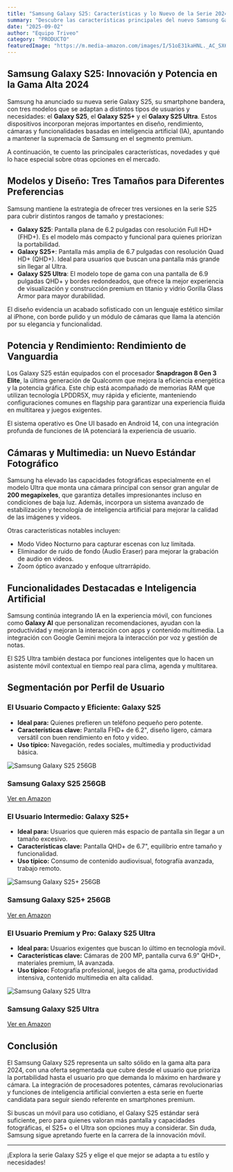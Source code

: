 ```yaml
---
title: "Samsung Galaxy S25: Características y lo Nuevo de la Serie 2024"
summary: "Descubre las características principales del nuevo Samsung Galaxy S25, su diseño, rendimiento y tecnologías destacadas que lo posicionan como uno de los smartphones más avanzados."
date: "2025-09-02"
author: "Equipo Triveo"
category: "PRODUCTO"
featuredImage: "https://m.media-amazon.com/images/I/51oE31kaHNL._AC_SX679_.jpg"
---
```


## Samsung Galaxy S25: Innovación y Potencia en la Gama Alta 2024

Samsung ha anunciado su nueva serie Galaxy S25, su smartphone bandera, con tres modelos que se adaptan a distintos tipos de usuarios y necesidades: el **Galaxy S25**, el **Galaxy S25+** y el **Galaxy S25 Ultra**. Estos dispositivos incorporan mejoras importantes en diseño, rendimiento, cámaras y funcionalidades basadas en inteligencia artificial (IA), apuntando a mantener la supremacía de Samsung en el segmento premium.

A continuación, te cuento las principales características, novedades y qué lo hace especial sobre otras opciones en el mercado.

## Modelos y Diseño: Tres Tamaños para Diferentes Preferencias

Samsung mantiene la estrategia de ofrecer tres versiones en la serie S25 para cubrir distintos rangos de tamaño y prestaciones:

- **Galaxy S25**: Pantalla plana de 6.2 pulgadas con resolución Full HD+ (FHD+). Es el modelo más compacto y funcional para quienes priorizan la portabilidad.
- **Galaxy S25+**: Pantalla más amplia de 6.7 pulgadas con resolución Quad HD+ (QHD+). Ideal para usuarios que buscan una pantalla más grande sin llegar al Ultra.
- **Galaxy S25 Ultra**: El modelo tope de gama con una pantalla de 6.9 pulgadas QHD+ y bordes redondeados, que ofrece la mejor experiencia de visualización y construcción premium en titanio y vidrio Gorilla Glass Armor para mayor durabilidad.

El diseño evidencia un acabado sofisticado con un lenguaje estético similar al iPhone, con borde pulido y un módulo de cámaras que llama la atención por su elegancia y funcionalidad.

## Potencia y Rendimiento: Rendimiento de Vanguardia

Los Galaxy S25 están equipados con el procesador **Snapdragon 8 Gen 3 Elite**, la última generación de Qualcomm que mejora la eficiencia energética y la potencia gráfica. Este chip está acompañado de memorias RAM que utilizan tecnología LPDDR5X, muy rápida y eficiente, manteniendo configuraciones comunes en flagship para garantizar una experiencia fluida en multitarea y juegos exigentes.

El sistema operativo es One UI basado en Android 14, con una integración profunda de funciones de IA potenciará la experiencia de usuario.

## Cámaras y Multimedia: un Nuevo Estándar Fotográfico

Samsung ha elevado las capacidades fotográficas especialmente en el modelo Ultra que monta una cámara principal con sensor gran angular de **200 megapíxeles**, que garantiza detalles impresionantes incluso en condiciones de baja luz. Además, incorpora un sistema avanzado de estabilización y tecnología de inteligencia artificial para mejorar la calidad de las imágenes y vídeos.

Otras características notables incluyen:

- Modo Video Nocturno para capturar escenas con luz limitada.
- Eliminador de ruido de fondo (Audio Eraser) para mejorar la grabación de audio en videos.
- Zoom óptico avanzado y enfoque ultrarrápido.

## Funcionalidades Destacadas e Inteligencia Artificial

Samsung continúa integrando IA en la experiencia móvil, con funciones como **Galaxy AI** que personalizan recomendaciones, ayudan con la productividad y mejoran la interacción con apps y contenido multimedia. La integración con Google Gemini mejora la interacción por voz y gestión de notas.

El S25 Ultra también destaca por funciones inteligentes que lo hacen un asistente móvil contextual en tiempo real para clima, agenda y multitarea.

## Segmentación por Perfil de Usuario

### El Usuario Compacto y Eficiente: Galaxy S25

- **Ideal para:** Quienes prefieren un teléfono pequeño pero potente.
- **Características clave:** Pantalla FHD+ de 6.2", diseño ligero, cámara versátil con buen rendimiento en foto y video.
- **Uso típico:** Navegación, redes sociales, multimedia y productividad básica.
<div class="product-card">
  <img src="https://m.media-amazon.com/images/I/51oE31kaHNL._AC_SX679_.jpg" alt="Samsung Galaxy S25 256GB" class="product-image">
  <div class="product-content">
    <h3 class="product-title">Samsung Galaxy S25 256GB</h3>
    <a href="https://amzn.to/4n32bRo" target="_blank" rel="noopener noreferrer" class="product-button">
      Ver en Amazon
    </a>
  </div>
</div>  

### El Usuario Intermedio: Galaxy S25+

- **Ideal para:** Usuarios que quieren más espacio de pantalla sin llegar a un tamaño excesivo.
- **Características clave:** Pantalla QHD+ de 6.7", equilibrio entre tamaño y funcionalidad.
- **Uso típico:** Consumo de contenido audiovisual, fotografía avanzada, trabajo remoto.
<div class="product-card">
  <img src="https://m.media-amazon.com/images/I/51eFNmzfuKL._AC_SX679_.jpg" alt="Samsung Galaxy S25+ 256GB" class="product-image">
  <div class="product-content">
    <h3 class="product-title">Samsung Galaxy S25+ 256GB</h3>
    <a href="https://amzn.to/4g7gfqL" target="_blank" rel="noopener noreferrer" class="product-button">
      Ver en Amazon
    </a>
  </div>
</div>  

### El Usuario Premium y Pro: Galaxy S25 Ultra

- **Ideal para:** Usuarios exigentes que buscan lo último en tecnología móvil.
- **Características clave:** Cámaras de 200 MP, pantalla curva 6.9" QHD+, materiales premium, IA avanzada.
- **Uso típico:** Fotografía profesional, juegos de alta gama, productividad intensiva, contenido multimedia en alta calidad.
<div class="product-card">
  <img src="https://m.media-amazon.com/images/I/51YK-6UpTYL._AC_SX679_.jpg" alt="Samsung Galaxy S25 Ultra" class="product-image">
  <div class="product-content">
    <h3 class="product-title">Samsung Galaxy S25 Ultra</h3>
    <a href="https://amzn.to/3JB8f5j target="_blank" rel="noopener noreferrer" class="product-button">
      Ver en Amazon
    </a>
  </div>
</div>  

## Conclusión

El Samsung Galaxy S25 representa un salto sólido en la gama alta para 2024, con una oferta segmentada que cubre desde el usuario que prioriza la portabilidad hasta el usuario pro que demanda lo máximo en hardware y cámara. La integración de procesadores potentes, cámaras revolucionarias y funciones de inteligencia artificial convierten a esta serie en fuerte candidata para seguir siendo referente en smartphones premium.

Si buscas un móvil para uso cotidiano, el Galaxy S25 estándar será suficiente, pero para quienes valoran más pantalla y capacidades fotográficas, el S25+ o el Ultra son opciones muy a considerar. Sin duda, Samsung sigue apretando fuerte en la carrera de la innovación móvil.

---

¡Explora la serie Galaxy S25 y elige el que mejor se adapta a tu estilo y necesidades!